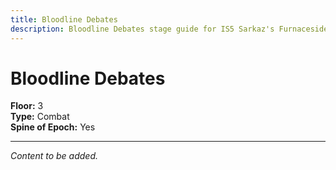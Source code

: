 ```yaml
---
title: Bloodline Debates
description: Bloodline Debates stage guide for IS5 Sarkaz's Furnaceside Fables
---
```


# Bloodline Debates

**Floor:** 3  
**Type:** Combat  
**Spine of Epoch:** Yes  

---

*Content to be added.*
